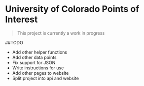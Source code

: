 # University of Colorado Points of Interest

> This project is currently a work in progress

##TODO
- Add other helper functions
- Add other data points
- Fix support for JSON
- Write instructions for use
- Add other pages to website
- Split project into api and website
